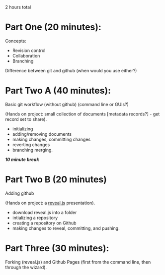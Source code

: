 2 hours total

Part One (20 minutes):
======================

Concepts:
- Revision control
- Collaboration
- Branching

Difference between git and github (when would you use either?)

Part Two A (40 minutes):
======================

Basic git workflow (without github) (command line or GUIs?)

(Hands on project: small collection of documents \[metadata records?] - get record set to share). 
- initializing
- adding/removing documents
- making changes, committing changes
- reverting changes
- branching merging.

***10 minute break***

Part Two B (20 minutes)
=======================

Adding github

(Hands on project: a [reveal.js](https://revealjs.com/#/) presentation).
- download reveal.js into a folder
- intializing a repository
- creating a repository on Github
- making changes to reveal, committing, and pushing.

Part Three (30 minutes):
========================

Forking (reveal.js) and Github Pages (first from the command line, then through the wizard).

